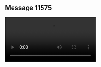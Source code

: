 ## Message 11575



![Video](https://data.iron-swords.co.il/2024/September/19/https://data.iron-swords.co.il/2024/September/19/11575/11575_media.mp4)
